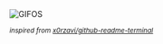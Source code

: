 <div align="justify">
<picture>
    <source media="(prefers-color-scheme: dark)" srcset="https://i.ibb.co/0qQLLkY/output-gif.gif">
    <source media="(prefers-color-scheme: light)" srcset="https://i.ibb.co/0qQLLkY/output-gif.gif">
    <img alt="GIFOS" src="https://i.ibb.co/0qQLLkY/output-gif.gif">
</picture>

<sub><i>inspired from [x0rzavi/github-readme-terminal](https://github.com/x0rzavi/github-readme-terminal)</i></sub>

</div>

<!-- Image deletion URL: https://ibb.co/SNJgg2V/19cb528ddea799ddf2cd9352b0e88a76 -->